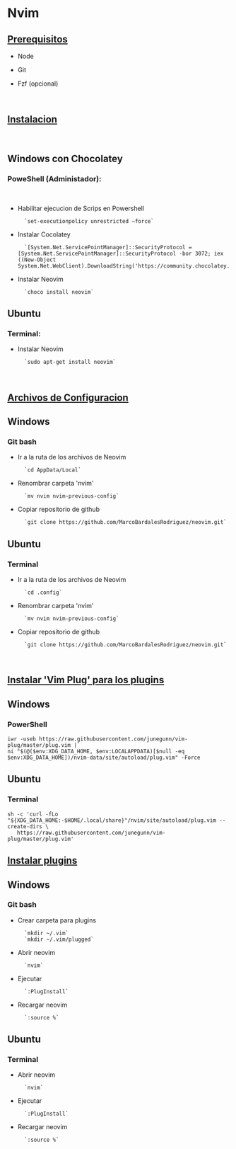 # Nvim

## <ins>**Prerequisitos**</ins>

- Node

- Git

- Fzf (opcional)

<br>

## <ins>**Instalacion**</ins>

<br>

## Windows con Chocolatey

### PoweShell (Administador):

<br>

- Habilitar ejecucion de Scrips en  Powershell

        `set-executionpolicy unrestricted –force`

- Instalar Cocolatey

        `[System.Net.ServicePointManager]::SecurityProtocol = [System.Net.ServicePointManager]::SecurityProtocol -bor 3072; iex ((New-Object System.Net.WebClient).DownloadString('https://community.chocolatey.org/install.ps1'))`

- Instalar Neovim

        `choco install neovim`


## Ubuntu 

### Terminal:

- Instalar Neovim

        `sudo apt-get install neovim`

<br>

## <ins>**Archivos de Configuracion**</ins>

## Windows

### Git bash

- Ir a la ruta de los archivos de Neovim

        `cd AppData/Local`

- Renombrar carpeta 'nvim' 

        `mv nvim nvim-previous-config`

- Copiar repositorio de github

        `git clone https://github.com/MarcoBardalesRodriguez/neovim.git`

## Ubuntu

### Terminal

- Ir a la ruta de los archivos de Neovim

        `cd .config`

- Renombrar carpeta 'nvim' 

        `mv nvim nvim-previous-config`

- Copiar repositorio de github

        `git clone https://github.com/MarcoBardalesRodriguez/neovim.git`

<br>

## <ins>**Instalar 'Vim Plug' para los plugins**</ins>

## Windows

### PowerShell

    iwr -useb https://raw.githubusercontent.com/junegunn/vim-plug/master/plug.vim |`
    ni "$(@($env:XDG_DATA_HOME, $env:LOCALAPPDATA)[$null -eq $env:XDG_DATA_HOME])/nvim-data/site/autoload/plug.vim" -Force

## Ubuntu

### Terminal

    sh -c 'curl -fLo "${XDG_DATA_HOME:-$HOME/.local/share}"/nvim/site/autoload/plug.vim --create-dirs \
       https://raw.githubusercontent.com/junegunn/vim-plug/master/plug.vim'

## <ins>**Instalar plugins**</ins>

## Windows

### Git bash

- Crear carpeta para plugins

        `mkdir ~/.vim`
        `mkdir ~/.vim/plugged`

- Abrir neovim

        `nvim`

- Ejecutar

        `:PlugInstall`

- Recargar neovim

        `:source %`

## Ubuntu

### Terminal

- Abrir neovim

        `nvim`

- Ejecutar

        `:PlugInstall`

- Recargar neovim

        `:source %`